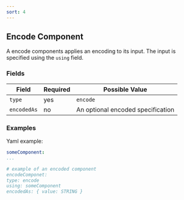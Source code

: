 ```yaml
---
sort: 4
---
```


## Encode Component

A encode components applies an encoding to its input. The input is specified using the `using` field.

### Fields

| Field | Required | Possible Value |
| ----- | -------- | -------------- |
| `type` | yes | `encode` |
| `encodedAs` | no | An optional encoded specification |

### Examples

Yaml example:
  ```yaml
someComponent:
  ...

# example of an encoded component 
encodeComponet:
  type: encode
  using: someComponent
  encodedAs: { value: STRING }
```
